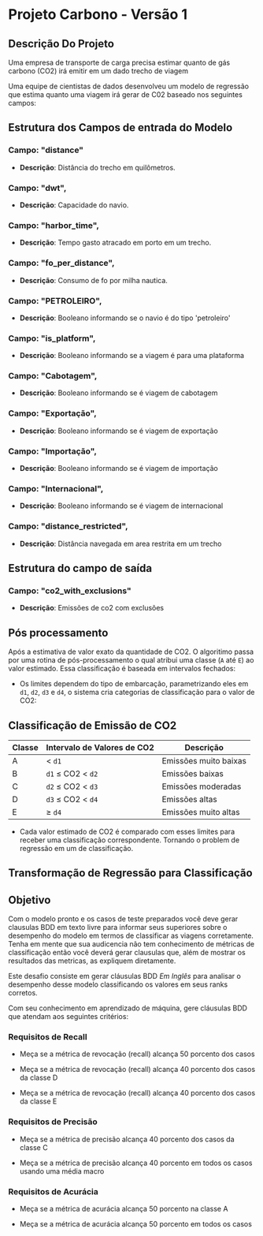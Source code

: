 # Projeto Carbono  - Versão 1

## Descrição Do Projeto

Uma empresa de transporte de carga precisa estimar quanto de gás carbono (CO2) irá emitir em um dado trecho de viagem

Uma equipe de cientistas de dados desenvolveu um modelo de regressão que estima quanto uma viagem irá gerar de C02 baseado nos seguintes campos:

## Estrutura dos Campos de entrada do Modelo

### Campo: "distance"
- **Descrição**: Distância do trecho em quilômetros.

### Campo: "dwt",
- **Descrição**: Capacidade do navio.

### Campo: "harbor_time",
- **Descrição**: Tempo gasto atracado em porto em um trecho.

### Campo: "fo_per_distance",
- **Descrição**: Consumo de fo por milha nautica.

### Campo: "PETROLEIRO",
- **Descrição**: Booleano informando se o navio é do tipo 'petroleiro'

### Campo: "is_platform",
- **Descrição**: Booleano informando se a viagem é para uma plataforma

### Campo: "Cabotagem",
- **Descrição**: Booleano informando se é viagem de cabotagem

### Campo: "Exportação",
- **Descrição**: Booleano informando se é viagem de exportação

### Campo: "Importação",
- **Descrição**: Booleano informando se é viagem de importação

### Campo: "Internacional",
- **Descrição**: Booleano informando se é viagem de internacional

### Campo: "distance_restricted",
- **Descrição**: Distância navegada em area restrita em um trecho

## Estrutura do campo de saída

### Campo: "co2_with_exclusions"
- **Descrição**: Emissões de co2 com exclusões

## Pós processamento

Após a estimativa de valor exato da quantidade de CO2. O algoritimo passa por uma rotina de pós-processamento o qual atribui uma classe (`A` até `E`) ao valor estimado. Essa classificação é baseada em intervalos fechados:

- Os limites dependem do tipo de embarcação, parametrizando eles em `d1`, `d2`, `d3` e `d4`, o sistema cria categorias de classificação para o valor de CO2:

## Classificação de Emissão de CO2

| Classe | Intervalo de Valores de CO2 | Descrição                              |
|--------|------------------------------|----------------------------------------|
| A      | < `d1`                       | Emissões muito baixas                  |
| B      | `d1` ≤ CO2 < `d2`            | Emissões baixas                        |
| C      | `d2` ≤ CO2 < `d3`            | Emissões moderadas                     |
| D      | `d3` ≤ CO2 < `d4`            | Emissões altas                         |
| E      | ≥ `d4`                       | Emissões muito altas                   |


- Cada valor estimado de CO2 é comparado com esses limites para receber uma classificação correspondente. Tornando o problem de regressão em um de classificação.

## Transformação de Regressão para Classificação


## Objetivo

Com o modelo pronto e os casos de teste preparados você deve gerar clausulas BDD em texto livre para informar seus superiores sobre o desempenho do modelo em termos de classificar as viagens corretamente. Tenha em mente que sua audicencia não tem conhecimento de métricas de classificação então você deverá gerar clausulas que, além de mostrar os resultados das metricas, as expliquem diretamente.

Este desafio consiste em gerar cláusulas BDD *Em Inglês* para analisar o desempenho desse modelo classificando os valores em seus ranks corretos.

Com seu conhecimento em aprendizado de máquina, gere cláusulas BDD que atendam aos seguintes critérios:

### Requisitos de Recall

- Meça se a métrica de revocação (recall) alcança 50 porcento dos casos 

- Meça se a métrica de revocação (recall) alcança 40 porcento dos casos da classe D

- Meça se a métrica de revocação (recall) alcança 40 porcento dos casos da classe E


### Requisitos de Precisão

- Meça se a métrica de precisão alcança 40 porcento dos casos da classe C

- Meça se a métrica de precisão alcança 40 porcento em todos os casos usando uma média macro


### Requisitos de Acurácia

- Meça se a métrica de acurácia alcança 50 porcento na classe A

- Meça se a métrica de acurácia alcança 50 porcento em todos os casos
